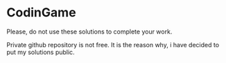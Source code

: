 # CodinGame

Please, do not use these solutions to complete your work.

Private github repository is not free. It is the reason why, i have decided to put my solutions public.

